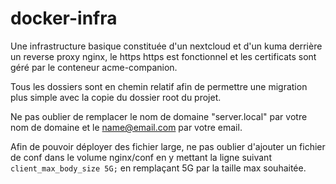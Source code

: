 # docker-infra
Une infrastructure basique constituée d'un nextcloud et d'un kuma derrière un reverse proxy nginx, le https https est fonctionnel et les certificats sont géré par le conteneur acme-companion.

Tous les dossiers sont en chemin relatif afin de permettre une migration plus simple avec la copie du dossier root du projet. 

Ne pas oublier de remplacer le nom de domaine "server.local" par votre nom de domaine et le name@email.com par votre email.

Afin de pouvoir déployer des fichier large, ne pas oublier d'ajouter un fichier de conf dans le volume nginx/conf en y mettant la ligne suivant `client_max_body_size 5G;` en remplaçant 5G par la taille max souhaitée.
